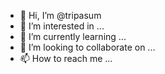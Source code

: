 - 👋 Hi, I’m @tripasum
- 👀 I’m interested in ...
- 🌱 I’m currently learning ...
- 💞️ I’m looking to collaborate on ...
- 📫 How to reach me ...

<!---
tripasum/tripasum is a ✨ special ✨ repository because its `README.md` (this file) appears on your GitHub profile.
You can click the Preview link to take a look at your changes.
--->
